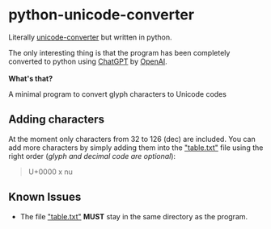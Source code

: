 # python-unicode-converter
Literally <a href="https://github.com/Izzami/unicode-converter">unicode-converter</a> but written in python. 

The only interesting thing is that the program has been completely converted to python using <a href="https://chat.openai.com/chat">ChatGPT</a> by <a href="https://openai.com/">OpenAI</a>.
<br></br>
**What's that?**

A minimal program to convert glyph characters to Unicode codes
## Adding characters
At the moment only characters from 32 to 126 (dec) are included. You can add more characters by simply adding them into the <a href="table.txt">"table.txt"</a> file using the right order (*glyph and decimal code are optional*):
> U+0000  x     nu

## Known Issues

- The file <a href="table.txt">"table.txt"</a> **MUST** stay in the same directory as the program.

